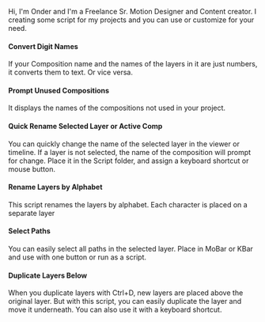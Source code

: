 
Hi, I'm Onder and I'm a Freelance Sr. Motion Designer and Content creator.
I creating some script for my projects and you can use or customize for your need.

#### **Convert Digit Names**
If your Composition name and the names of the layers in it are just numbers, it converts them to text. Or vice versa.

#### **Prompt Unused Compositions**
It displays the names of the compositions not used in your project.

#### **Quick Rename Selected Layer or Active Comp**
You can quickly change the name of the selected layer in the viewer or timeline. 
If a layer is not selected, the name of the composition will prompt for change.
Place it in the Script folder, and assign a keyboard shortcut or mouse button.

#### **Rename Layers by Alphabet**
This script renames the layers by alphabet. Each character is placed on a separate layer

#### **Select Paths**
You can easily select all paths in the selected layer.
Place in MoBar or KBar and use with one button or run as a script. 

#### **Duplicate Layers Below**
When you duplicate layers with Ctrl+D, new layers are placed above the original layer.
But with this script, you can easily duplicate the layer and move it underneath. You can also use it with a keyboard shortcut.

